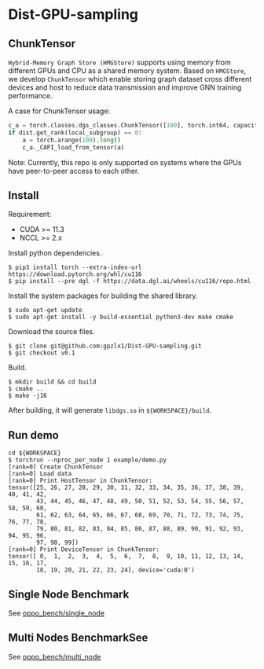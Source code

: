 # Dist-GPU-sampling

## ChunkTensor
```Hybrid-Memory Graph Store (HMGStore)``` supports using memory from different GPUs and CPU as a shared memory system. Based on `HMGStore`, we develop `ChunkTensor` which enable storing graph dataset cross different devices and host to reduce data transmission and improve GNN training performance.

A case for ChunkTensor usage:
```python
c_a = torch.classes.dgs_classes.ChunkTensor([100], torch.int64, capacity_per_gpu=200)
if dist.get_rank(local_subgroup) == 0:
    a = torch.arange(100).long()
    c_a._CAPI_load_from_tensor(a)
```

Note: Currently, this repo is only supported on systems where the GPUs have peer-to-peer access to each other.

## Install 
Requirement:
* CUDA >= 11.3
* NCCL >= 2.x

Install python dependencies.
```shell
$ pip3 install torch --extra-index-url https://download.pytorch.org/whl/cu116
$ pip install --pre dgl -f https://data.dgl.ai/wheels/cu116/repo.html
```

Install the system packages for building the shared library.
```shell
$ sudo apt-get update
$ sudo apt-get install -y build-essential python3-dev make cmake
```

Download the source files.
```shell
$ git clone git@github.com:gpzlx1/Dist-GPU-sampling.git
$ git checkout v0.1
```

Build.
```shell
$ mkdir build && cd build
$ cmake ..
$ make -j16
```

After building, it will generate `libdgs.so` in `${WORKSPACE}/build`.

## Run demo
```shell
cd ${WORKSPACE}
$ torchrun --nproc_per_node 1 example/demo.py
[rank=0] Create ChunkTensor
[rank=0] Load data
[rank=0] Print HostTensor in ChunkTensor:
tensor([25, 26, 27, 28, 29, 30, 31, 32, 33, 34, 35, 36, 37, 38, 39, 40, 41, 42,
        43, 44, 45, 46, 47, 48, 49, 50, 51, 52, 53, 54, 55, 56, 57, 58, 59, 60,
        61, 62, 63, 64, 65, 66, 67, 68, 69, 70, 71, 72, 73, 74, 75, 76, 77, 78,
        79, 80, 81, 82, 83, 84, 85, 86, 87, 88, 89, 90, 91, 92, 93, 94, 95, 96,
        97, 98, 99])
[rank=0] Print DeviceTensor in ChunkTensor:
tensor([ 0,  1,  2,  3,  4,  5,  6,  7,  8,  9, 10, 11, 12, 13, 14, 15, 16, 17,
        18, 19, 20, 21, 22, 23, 24], device='cuda:0')
```

## Single Node Benchmark

See [oppo_bench/single_node](Dist-GPU-sampling/oppo_bench/single_node/README.md)

## Multi Nodes BenchmarkSee 
See [oppo_bench/multi_node](Dist-GPU-sampling/oppo_bench/multi_node/README.md)